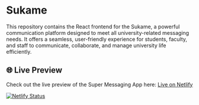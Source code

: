 # Sukame

This repository contains the React frontend for the Sukame, a powerful communication platform designed to meet all university-related messaging needs. It offers a seamless, user-friendly experience for students, faculty, and staff to communicate, collaborate, and manage university life efficiently.

## 🌐 Live Preview

Check out the live preview of the Super Messaging App here: [Live on Netlify](https://sukame.netlify.app/)

[![Netlify Status](https://api.netlify.com/api/v1/badges/49711c1e-bbc8-4a1b-abee-885dc7fc2f5c/deploy-status)](https://app.netlify.com/sites/sukame/deploys)
